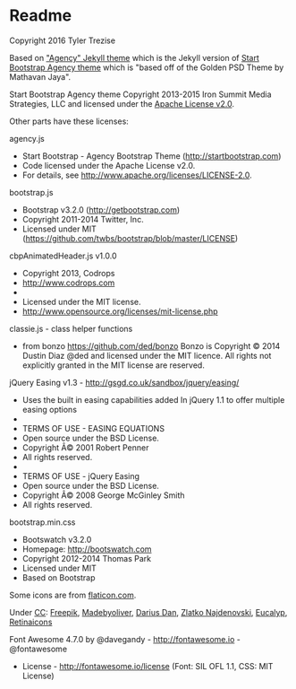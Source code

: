 Readme
======

Copyright 2016 Tyler Trezise

Based on ["Agency" Jekyll theme](http://jekyllthemes.org/themes/agency/) which is the Jekyll version of [Start Bootstrap Agency theme](http://startbootstrap.com/template-overviews/agency/) which is "based off of the Golden PSD Theme by Mathavan Jaya".

Start Bootstrap Agency theme Copyright 2013-2015 Iron Summit Media Strategies, LLC and licensed under the [Apache License v2.0](/LICENSE).


Other parts have these licenses:

agency.js
 * Start Bootstrap - Agency Bootstrap Theme (http://startbootstrap.com)
 * Code licensed under the Apache License v2.0.
 * For details, see http://www.apache.org/licenses/LICENSE-2.0.
 
bootstrap.js
 * Bootstrap v3.2.0 (http://getbootstrap.com)
 * Copyright 2011-2014 Twitter, Inc.
 * Licensed under MIT (https://github.com/twbs/bootstrap/blob/master/LICENSE)
 
cbpAnimatedHeader.js v1.0.0
 * Copyright 2013, Codrops
 * http://www.codrops.com
 *
 * Licensed under the MIT license.
 * http://www.opensource.org/licenses/mit-license.php

classie.js - class helper functions
 * from bonzo https://github.com/ded/bonzo
 Bonzo is Copyright © 2014 Dustin Diaz @ded and licensed under the MIT licence. All rights not explicitly granted in the MIT license are reserved. 
 
jQuery Easing v1.3 - http://gsgd.co.uk/sandbox/jquery/easing/

 * Uses the built in easing capabilities added In jQuery 1.1 to offer multiple easing options
 *
 * TERMS OF USE - EASING EQUATIONS
 * Open source under the BSD License.
 * Copyright Â© 2001 Robert Penner
 * All rights reserved.
 *
 * TERMS OF USE - jQuery Easing
 * Open source under the BSD License.
 * Copyright Â© 2008 George McGinley Smith
 * All rights reserved.
 
bootstrap.min.css
 * Bootswatch v3.2.0
 * Homepage: http://bootswatch.com
 * Copyright 2012-2014 Thomas Park
 * Licensed under MIT
 * Based on Bootstrap
 
Some icons are from <a href="http://www.flaticon.com">flaticon.com</a>. <p>Under <a href="http://creativecommons.org/licenses/by/3.0/">CC</a>: <a data-file="soldering-machine" href="http://www.freepik.com">Freepik</a>, <a data-file="people-1" href="http://www.flaticon.com/authors/madebyoliver">Madebyoliver</a>, <a data-file="mesh" href="http://www.flaticon.com/authors/darius-dan">Darius Dan</a>, <a data-file="tesla-coil" href="http://www.flaticon.com/authors/zlatko-najdenovski">Zlatko Najdenovski</a>, <a data-file="technology-1" href="http://www.flaticon.com/authors/eucalyp">Eucalyp</a>, <a data-file="browser" href="http://www.flaticon.com/authors/retinaicons">Retinaicons</a></p>  
     
Font Awesome 4.7.0 by @davegandy - http://fontawesome.io - @fontawesome
 *  License - http://fontawesome.io/license (Font: SIL OFL 1.1, CSS: MIT License)